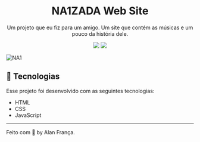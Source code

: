 <h1 align="center">NA1ZADA Web Site</h1>

<p align="center">Um projeto que eu fiz para um amigo. Um site que contém as músicas e um pouco da história dele.</p>
<p align="center">
  <img src="https://img.shields.io/badge/license-MIT-blue">
  <img src="https://img.shields.io/badge/status-FINISH-green">
</p>

![NA1](https://github.com/kaskuriam/Site-de-Musica/assets/139079558/935e1049-fba4-4d51-a5e3-b4fac3ddf130)


## 🚀 Tecnologias

Esse projeto foi desenvolvido com as seguintes tecnologias:

- HTML
- CSS
- JavaScript

---

Feito com 💙 by Alan França.
